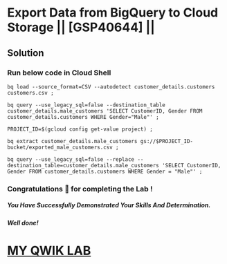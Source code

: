 # Export Data from BigQuery to Cloud Storage || [GSP40644] ||

## Solution

### Run below code in Cloud Shell

```
bq load --source_format=CSV --autodetect customer_details.customers customers.csv ;

bq query --use_legacy_sql=false --destination_table customer_details.male_customers 'SELECT CustomerID, Gender FROM customer_details.customers WHERE Gender="Male"' ;

PROJECT_ID=$(gcloud config get-value project) ;

bq extract customer_details.male_customers gs://$PROJECT_ID-bucket/exported_male_customers.csv ;

bq query --use_legacy_sql=false --replace --destination_table=customer_details.male_customers 'SELECT CustomerID, Gender FROM customer_details.customers WHERE Gender = "Male"' ;
```

### Congratulations 🎉 for completing the Lab !

##### *You Have Successfully Demonstrated Your Skills And Determination.*

#### *Well done!*

# [MY QWIK LAB](https://www.youtube.com/@MyQwiklab)

